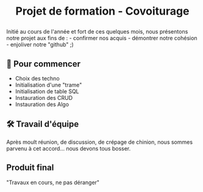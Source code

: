 
# <p align="center">Projet de formation - Covoiturage</p>
  
Initié au cours de l'année et fort de ces quelques mois, nous présentons notre projet aux fins de :
    - confirmer nos acquis
    - démontrer notre cohésion
    - enjoliver notre "github" ;)


## 🧐 Pour commencer   
-  Choix des techno 
- Initialisation d'une "trame"
- Initialisation de table SQL
- Instauration des CRUD
- Instauration des Algo 


## 🛠️ Travail d'équipe    

Après moult réunion, de discussion, de crépage de chinion, nous sommes parvenu à cet accord... nous devons tous bosser.

## Produit final

"Travaux en cours, ne pas déranger"
        
        

